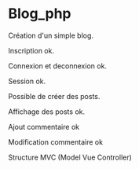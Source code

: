 # Blog_php

Création d'un simple blog. 

Inscription ok.

Connexion et deconnexion ok.

Session ok.

Possible de créer des posts.

Affichage des posts ok.

Ajout commentaire ok

Modification commentaire ok

Structure MVC (Model Vue Controller)
